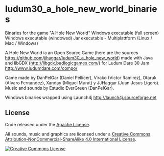 ludum30_a_hole_new_world_binaries
=================================
Binaries for the game "A Hole New World"
Windows executable (full screen)
Windows executable (windowed)
Jar executable - Multiplattform (Linux / Mac / Windows)

A Hole New World ia an Open Source Game (here are the sources https://github.com/jjhaggar/ludum30_a_hole_new_world) made with Java and libGDX (http://libgdx.badlogicgames.com/) for Ludum Dare 30 Jam http://www.ludumdare.com/compo/

Game made by DanPelGar (Daniel Pellicer), Virako (Victor Ramirez), Otaruk (Alvaro Fernandez), Xanday (Miguel Murat) y JJHaggar (Juan Jesus Ligero). Music and sounds by Estudio EverGreen (DanPelGar).

Windows binaries wrapped using Launch4j http://launch4j.sourceforge.net

License
-------

Code released under the [Apache License](LICENSE).

All sounds, music and graphics are licensed under a <a rel="license" href="http://creativecommons.org/licenses/by-nc-sa/4.0/">Creative Commons Attribution-NonCommercial-ShareAlike 4.0 International License</a>.

<a rel="license" href="http://creativecommons.org/licenses/by-nc-sa/4.0/"><img alt="Creative Commons License" style="border-width:0" src="https://i.creativecommons.org/l/by-nc-sa/4.0/88x31.png"/></a>

